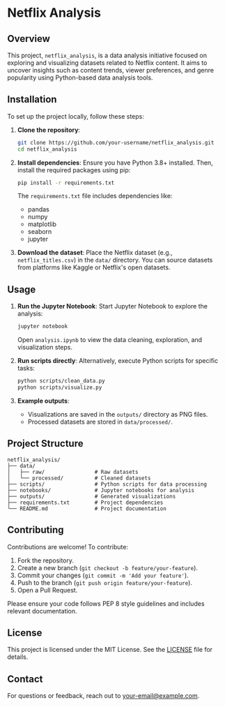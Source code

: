 # Netflix Analysis

## Overview
This project, `netflix_analysis`, is a data analysis initiative focused on exploring and visualizing datasets related to Netflix content. It aims to uncover insights such as content trends, viewer preferences, and genre popularity using Python-based data analysis tools.

## Installation
To set up the project locally, follow these steps:

1. **Clone the repository**:
   ```bash
   git clone https://github.com/your-username/netflix_analysis.git
   cd netflix_analysis
   ```

2. **Install dependencies**:
   Ensure you have Python 3.8+ installed. Then, install the required packages using pip:
   ```bash
   pip install -r requirements.txt
   ```

   The `requirements.txt` file includes dependencies like:
   - pandas
   - numpy
   - matplotlib
   - seaborn
   - jupyter

3. **Download the dataset**:
   Place the Netflix dataset (e.g., `netflix_titles.csv`) in the `data/` directory. You can source datasets from platforms like Kaggle or Netflix's open datasets.

## Usage
1. **Run the Jupyter Notebook**:
   Start Jupyter Notebook to explore the analysis:
   ```bash
   jupyter notebook
   ```
   Open `analysis.ipynb` to view the data cleaning, exploration, and visualization steps.

2. **Run scripts directly**:
   Alternatively, execute Python scripts for specific tasks:
   ```bash
   python scripts/clean_data.py
   python scripts/visualize.py
   ```

3. **Example outputs**:
   - Visualizations are saved in the `outputs/` directory as PNG files.
   - Processed datasets are stored in `data/processed/`.

## Project Structure
```
netflix_analysis/
├── data/
│   ├── raw/                # Raw datasets
│   └── processed/          # Cleaned datasets
├── scripts/                # Python scripts for data processing
├── notebooks/              # Jupyter notebooks for analysis
├── outputs/                # Generated visualizations
├── requirements.txt        # Project dependencies
└── README.md               # Project documentation
```

## Contributing
Contributions are welcome! To contribute:
1. Fork the repository.
2. Create a new branch (`git checkout -b feature/your-feature`).
3. Commit your changes (`git commit -m 'Add your feature'`).
4. Push to the branch (`git push origin feature/your-feature`).
5. Open a Pull Request.

Please ensure your code follows PEP 8 style guidelines and includes relevant documentation.

## License
This project is licensed under the MIT License. See the [LICENSE](LICENSE) file for details.

## Contact
For questions or feedback, reach out to [your-email@example.com](mailto:your-email@example.com).
